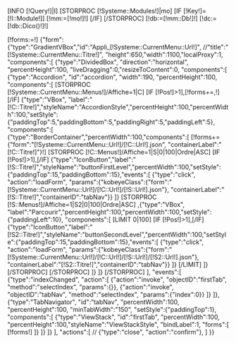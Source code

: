[INFO [!Query!]|I]
[STORPROC [!Systeme::Modules!]|mo]
	[IF [!Key!]=[!I::Module!]]
		[!mm:=[!mo!]!]
	[/IF]
[/STORPROC]
[!db:=[!mm::Db!]!]
[!dc:=[!db::Dico()!]!]

[!forms:=!]
{"form":{"type":"GradientVBox","id":"Appli_[!Systeme::CurrentMenu::Url!]", //"title":"[!Systeme::CurrentMenu::Titre!]", 
"height":650,"width":1100,"localProxy":1,
"components":[
	{"type":"DividedBox", "direction":"horizontal", "percentHeight":100, "liveDragging":0,"resizeToContent":0,
	"components":[
		{"type":"Accordion", "id":"accordion", "width":190, "percentHeight":100,
		"components":[
			[STORPROC [!Systeme::CurrentMenu::Menus!]/Affiche=1|C]
			[IF [!Pos!]>1],[!forms+=,!][/IF]
			{"type":"VBox", "label":"[!C::Titre!]","styleName":"AccordionStyle","percentHeight":100,"percentWidth":100,"setStyle":{"paddingTop":5,"paddingBottom":5,"paddingRight":5,"paddingLeft":5}, "components":[
				{"type":"BorderContainer","percentWidth":100,"components":[
					[!forms+={"form":"[!Systeme::CurrentMenu::Url!]/[!C::Url!].json", "containerLabel":"[!C::Titre!]"}!]
						[STORPROC [!C::Menus!]/Affiche=1|S|0|100|Ordre|ASC]
							[IF [!Pos!]>1],[/IF]
							{"type":"IconButton","label":"[!S::Titre!]","styleName":"buttonFirstLevel","percentWidth":100,"setStyle":{"paddingTop":15,"paddingBottom":15},"events":[
								{"type":"click", "action":"loadForm", "params":{"kobeyeClass":{"form":"[!Systeme::CurrentMenu::Url!]/[!C::Url!]/[!S::Url!].json"}, "containerLabel":"[!S::Titre!]","containerID":"tabNav"}}
							]}
							[STORPROC [!S::Menus!]/Affiche=1|S2|0|100|Ordre|ASC]
								,{"type":"VBox", "label":"Parcourir","percentHeight":100,"percentWidth":100,"setStyle":{"paddingLeft":10}, "components":[
									[LIMIT 0|100]
										[IF [!Pos!]>1],[/IF]
										{"type":"IconButton","label":"[!S2::Titre!]","styleName":"buttonSecondLevel","percentWidth":100,"setStyle":{"paddingTop":15,"paddingBottom":15},"events":[
											{"type":"click", "action":"loadForm", "params":{"kobeyeClass":{"form":"[!Systeme::CurrentMenu::Url!]/[!C::Url!]/[!S::Url!]/[!S2::Url!].json"}, "containerLabel":"[!S2::Titre!]","containerID":"tabNav"}}
										]}
									[/LIMIT]
								]}
							[/STORPROC]
					[/STORPROC]
				]}
			]}
			[/STORPROC]
		],
		"events":[
			{"type":"indexChanged", "action":[
				{"action":"invoke", "objectID":"firstTab", "method":"selectIndex", "params":{}},
				{"action":"invoke", "objectID":"tabNav", "method":"selectIndex", "params":{"index":0}}
			]}
		]},
		{"type":"TabNavigator", "id":"tabNav", "percentWidth":100, "percentHeight":100, "minTabWidth":"150",
		"setStyle":{"paddingTop":1},
		"components":[
			{"type":"ViewStack", "id":"firstTab", "percentWidth":100, "percentHeight":100,"styleName":"ViewStackStyle", "bindLabel":1,
			"forms":[
				[!forms!]
			]}
		]}
	]}
],
"actions":[
//	{"type":"close", "action":"confirm"},
]
}}
